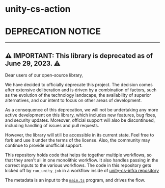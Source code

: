 # unity-cs-action

# DEPRECATION NOTICE

---
:warning: **IMPORTANT**: This library is deprecated as of June 29, 2023. :warning:
---

Dear users of our open-source library,

We have decided to officially deprecate this project. The decision comes after extensive deliberation and is driven by a combination of factors, such as the evolution of the technology landscape, the availability of superior alternatives, and our intent to focus on other areas of development.

As a consequence of this deprecation, we will not be undertaking any more active development on this library, which includes new features, bug fixes, and security updates. Moreover, official support will also be discontinued, including handling of issues and pull requests.

However, the library will still be accessible in its current state. Feel free to fork and use it under the terms of the license. Also, the community may continue to provide unofficial support.



This repository holds code that helps tie together multiple workflows, so that they aren't all in one monolithic workflow.
It also handles passing in the correct inputs to the various workflows.
The code in this repository gets kicked off by `run_unity_job` in a workflow inside of [unity-cs-infra repository](https://github.com/unity-sds/unity-cs-infra)

The metadata is an input to the [`main.ts`](https://github.com/unity-sds/unity-cs-action/blob/main/src/main.ts) program, and drives the flow.
